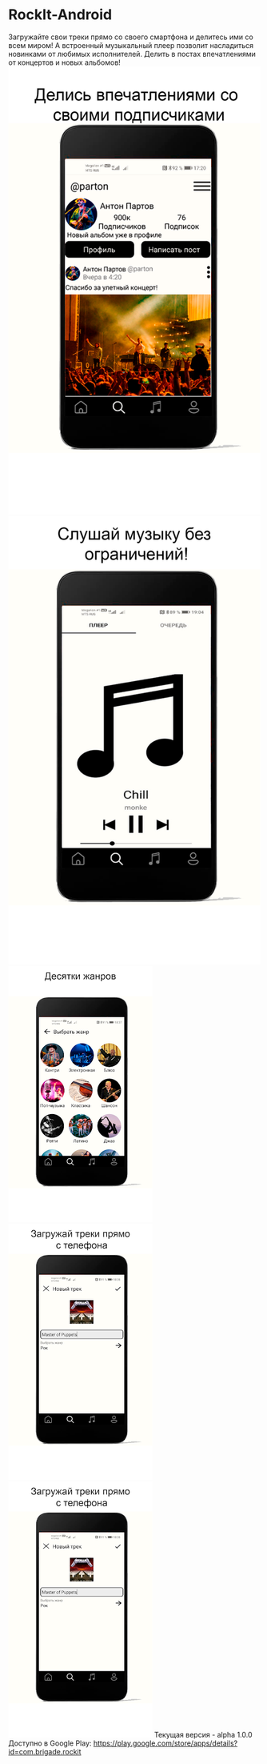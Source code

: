 # RockIt-Android
Загружайте свои треки прямо со своего смартфона и делитесь ими со всем миром! А встроенный музыкальный плеер позволит насладиться новинками от любимых исполнителей.
Делить в постах впечатлениями от концертов и новых альбомов!
![1](https://github.com/monke-master/RockIt-Android/blob/master/2.png)
![2](https://github.com/monke-master/RockIt-Android/blob/master/3.png)
![3](https://github.com/monke-master/RockIt-Android/blob/master/4.png)
![4](https://github.com/monke-master/RockIt-Android/blob/master/5.png)
![5](https://github.com/monke-master/RockIt-Android/blob/master/unnamed%20(1).png)
Текущая версия - alpha 1.0.0
Доступно в Google Play: https://play.google.com/store/apps/details?id=com.brigade.rockit
